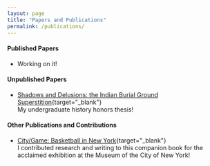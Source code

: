 ```yaml
---
layout: page
title: "Papers and Publications"
permalink: /publications/
---
```


#### Published Papers

+ Working on it!

#### Unpublished Papers

+ [Shadows and Delusions: the Indian Burial Ground Superstition](https://www.sas.rochester.edu/his/news-events/2021/2021-06-18_news.html){target="_blank"} <br>
My undergraduate history honors thesis!

#### Other Publications and Contributions

+ [City/Game: Basketball in New York](https://www.rizzoliusa.com/book/9780847867622/){target="_blank"} <br>
I contributed research and writing to this companion book for the acclaimed exhibition at the Museum of the City of New York!